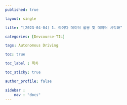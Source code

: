 ```yaml
---
published: true

layout: single

title: "[2023-04-04] 1. 라이다 데이터 활용 및 데이터 시각화"

categories: [Devcourse-TIL]

tags: Autonomous Driving

toc: true

toc_label : 목차

toc_sticky: true

author_profile: false

sidebar :
    nav : "docs"
---
```



